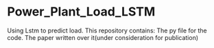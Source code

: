 # Power_Plant_Load_LSTM
Using Lstm to predict load.
This repository contains: The py file for the code. The paper written over it(under consideration for publication)
